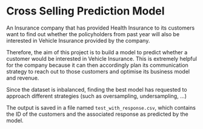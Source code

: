 # Cross Selling Prediction Model

An Insurance company that has provided Health Insurance to its customers want to find out whether the policyholders from past year will also be interested in Vehicle Insurance provided by the company.

Therefore, the aim of this project is to build a model to predict whether a customer would be interested in Vehicle Insurance. This is extremely helpful for the company because it can then accordingly plan its communication strategy to reach out to those customers and optimise its business model and revenue.

Since the dataset is inbalanced, finding the best model has requested to approach different strategies (such as oversampling, undersampling, ...)

The output is saved in a file named `test_with_response.csv`, which contains the ID of the customers and the associated response as predicted by the model.
